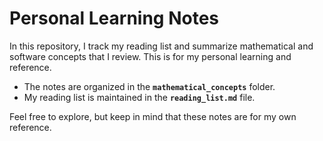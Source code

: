 # Personal Learning Notes  

In this repository, I track my reading list and summarize mathematical and software concepts that I review.
This is for my personal learning and reference.

- The notes are organized in the **`mathematical_concepts`** folder.  
- My reading list is maintained in the **`reading_list.md`** file.  

Feel free to explore, but keep in mind that these notes are for my own reference.
